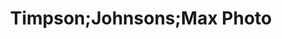 ---
title: "Timpson;Johnsons;Max Photo"
url: /bristol/timpson-johnsons-max-photo/
shop: Wäscherei
---